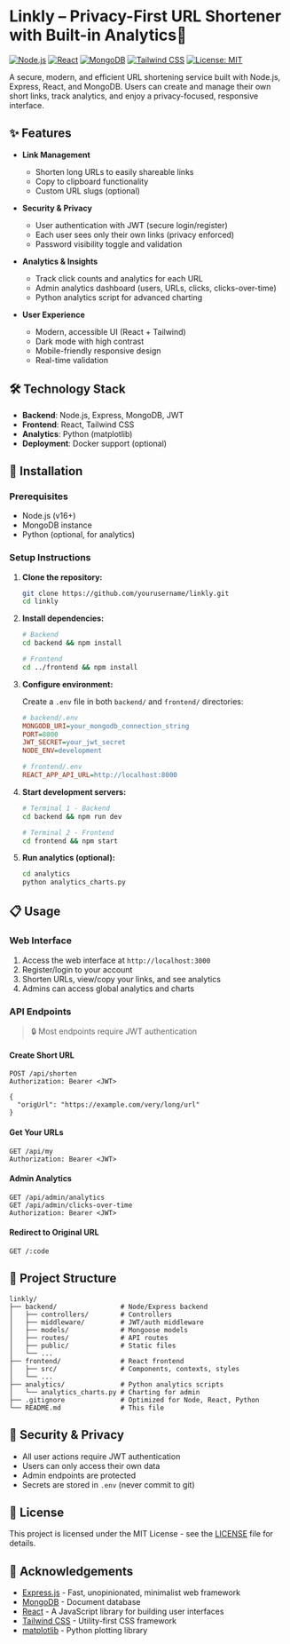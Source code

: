 # Linkly – Privacy-First URL Shortener with Built-in Analytics🔗

[![Node.js](https://img.shields.io/badge/Node.js-v16+-green.svg)](https://nodejs.org/)
[![React](https://img.shields.io/badge/React-v18+-blue.svg)](https://reactjs.org/)
[![MongoDB](https://img.shields.io/badge/MongoDB-v5+-green.svg)](https://www.mongodb.com/)
[![Tailwind CSS](https://img.shields.io/badge/Tailwind_CSS-v3+-38bdf8.svg)](https://tailwindcss.com/)
[![License: MIT](https://img.shields.io/badge/License-MIT-yellow.svg)](https://opensource.org/licenses/MIT)

A secure, modern, and efficient URL shortening service built with Node.js, Express, React, and MongoDB. Users can create and manage their own short links, track analytics, and enjoy a privacy-focused, responsive interface.



## ✨ Features

- **Link Management**
  - Shorten long URLs to easily shareable links
  - Copy to clipboard functionality
  - Custom URL slugs (optional)

- **Security & Privacy**
  - User authentication with JWT (secure login/register)
  - Each user sees only their own links (privacy enforced)
  - Password visibility toggle and validation

- **Analytics & Insights**
  - Track click counts and analytics for each URL
  - Admin analytics dashboard (users, URLs, clicks, clicks-over-time)
  - Python analytics script for advanced charting

- **User Experience**
  - Modern, accessible UI (React + Tailwind)
  - Dark mode with high contrast
  - Mobile-friendly responsive design
  - Real-time validation

## 🛠️ Technology Stack

- **Backend**: Node.js, Express, MongoDB, JWT
- **Frontend**: React, Tailwind CSS
- **Analytics**: Python (matplotlib)
- **Deployment**: Docker support (optional)

## 🚀 Installation

### Prerequisites
- Node.js (v16+)
- MongoDB instance
- Python (optional, for analytics)

### Setup Instructions

1. **Clone the repository:**
   ```bash
   git clone https://github.com/yourusername/linkly.git
   cd linkly
   ```

2. **Install dependencies:**
   ```bash
   # Backend
   cd backend && npm install
   
   # Frontend
   cd ../frontend && npm install
   ```

3. **Configure environment:**
   
   Create a `.env` file in both `backend/` and `frontend/` directories:

   ```ini
   # backend/.env
   MONGODB_URI=your_mongodb_connection_string
   PORT=8000
   JWT_SECRET=your_jwt_secret
   NODE_ENV=development

   # frontend/.env
   REACT_APP_API_URL=http://localhost:8000
   ```

4. **Start development servers:**
   ```bash
   # Terminal 1 - Backend
   cd backend && npm run dev

   # Terminal 2 - Frontend
   cd frontend && npm start
   ```

5. **Run analytics (optional):**
   ```bash
   cd analytics
   python analytics_charts.py
   ```

## 📋 Usage

### Web Interface

1. Access the web interface at `http://localhost:3000`
2. Register/login to your account
3. Shorten URLs, view/copy your links, and see analytics
4. Admins can access global analytics and charts

### API Endpoints

> 🔒 Most endpoints require JWT authentication

#### Create Short URL
```http
POST /api/shorten
Authorization: Bearer <JWT>

{
  "origUrl": "https://example.com/very/long/url"
}
```

#### Get Your URLs
```http
GET /api/my
Authorization: Bearer <JWT>
```

#### Admin Analytics
```http
GET /api/admin/analytics
GET /api/admin/clicks-over-time
Authorization: Bearer <JWT>
```

#### Redirect to Original URL
```http
GET /:code
```

## 📂 Project Structure

```
linkly/
├── backend/                # Node/Express backend
│   ├── controllers/        # Controllers
│   ├── middleware/         # JWT/auth middleware
│   ├── models/             # Mongoose models
│   ├── routes/             # API routes
│   ├── public/             # Static files
│   └── ...
├── frontend/               # React frontend
│   ├── src/                # Components, contexts, styles
│   └── ...
├── analytics/              # Python analytics scripts
│   └── analytics_charts.py # Charting for admin
├── .gitignore              # Optimized for Node, React, Python
└── README.md               # This file
```

## 🔐 Security & Privacy

- All user actions require JWT authentication
- Users can only access their own data
- Admin endpoints are protected
- Secrets are stored in `.env` (never commit to git)

## 📝 License

This project is licensed under the MIT License - see the [LICENSE](LICENSE) file for details.

## 🙏 Acknowledgements

- [Express.js](https://expressjs.com/) - Fast, unopinionated, minimalist web framework
- [MongoDB](https://www.mongodb.com/) - Document database
- [React](https://reactjs.org/) - A JavaScript library for building user interfaces
- [Tailwind CSS](https://tailwindcss.com/) - Utility-first CSS framework
- [matplotlib](https://matplotlib.org/) - Python plotting library
